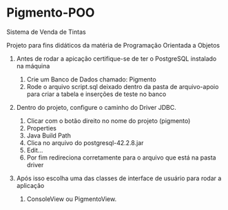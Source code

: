 # Pigmento-POO
Sistema de Venda de Tintas

Projeto para fins didáticos da matéria de Programação Orientada a Objetos

1. Antes de rodar a apicação certifique-se de ter o PostgreSQL instalado na máquina
    1. Crie um Banco de Dados chamado: Pigmento
    2. Rode o arquivo script.sql deixado dentro da pasta de arquivo-apoio para criar a tabela e inserções de teste no banco

2. Dentro do projeto, configure o caminho do Driver JDBC. 
    1. Clicar com o botão direito no nome do projeto (pigmento)
    2. Properties
    3. Java Build Path
    4. Clica no arquivo do postgresql-42.2.8.jar
    5. Edit...
    6. Por fim redireciona corretamente para o arquivo que está na pasta driver
3. Após isso escolha uma das classes de interface de usuário para rodar a aplicação
    1. ConsoleView ou PigmentoView.
